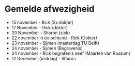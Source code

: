 # Gemelde afwezigheid

- 15 november - Rick (2x dokter)
- 17 November - Rick (dokter)
- 20 November - Sharon (ziek)
- 22 november in de ochtend - Rick  (Dokter)
- 23 november - Sijmen (masterdag TU Delft)
- 24 november - Sijmen (Begravenis)
- 24 november - Rick begrafenis neef (Maarten van Rossum)
- 12 December (middag) - Sharon
